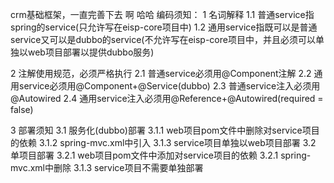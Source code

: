 crm基础框架，一直完善下去 啊 哈哈
编码须知：
1 名词解释
1.1 普通service指spring的service(只允许写在eisp-core项目中)
1.2 通用service指既可以是普通service又可以是dubbo的service(不允许写在eisp-core项目中，并且必须可以单独以web项目部署以提供dubbo服务)

2 注解使用规范，必须严格执行
2.1 普通service必须用@Component注解
2.2 通用service必须用@Component+@Service(dubbo)
2.3 普通service注入必须用@Autowired
2.4 通用service注入必须用@Reference+@Autowired(required = false)

3 部署须知
3.1 服务化(dubbo)部署
3.1.1 web项目pom文件中删除对service项目的依赖
3.1.2 spring-mvc.xml中引入<import resource="soa-consumer.xml"/>
3.1.3 service项目单独以web项目部署
3.2 单项目部署
3.2.1 web项目pom文件中添加对service项目的依赖
3.2.1 spring-mvc.xml中删除<import resource="soa-consumer.xml"/>
3.1.3 service项目不需要单独部署





